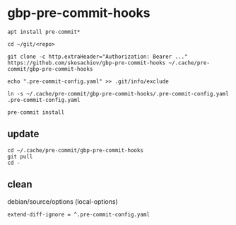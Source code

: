 # gbp-pre-commit-hooks

```
apt install pre-commit*

cd ~/git/<repo>

git clone -c http.extraHeader="Authorization: Bearer ..." https://github.com/skosachiov/gbp-pre-commit-hooks ~/.cache/pre-commit/gbp-pre-commit-hooks

echo ".pre-commit-config.yaml" >> .git/info/exclude

ln -s ~/.cache/pre-commit/gbp-pre-commit-hooks/.pre-commit-config.yaml .pre-commit-config.yaml

pre-commit install

```

## update

```
cd ~/.cache/pre-commit/gbp-pre-commit-hooks
git pull
cd -
```


## clean

debian/source/options (local-options)

`extend-diff-ignore = ^.pre-commit-config.yaml`